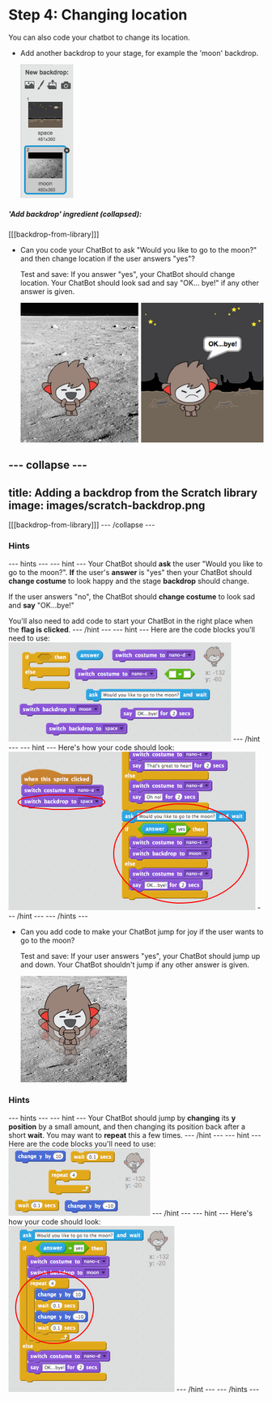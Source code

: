 # Step 4: Changing location

You can also code your chatbot to change its location.

+ Add another backdrop to your stage, for example the 'moon' backdrop.

	![screenshot](images/chatbot-moon.png)

##### 'Add backdrop' ingredient (collapsed):
[[[backdrop-from-library]]]

+ Can you code your ChatBot to ask "Would you like to go to the moon?" and then change location if the user answers "yes"?

    Test and save: If you answer "yes", your ChatBot should change location. Your ChatBot should look sad and say "OK... bye!" if any other answer is given.

    ![screenshot](images/chatbot-backdrop-test.png)

--- collapse ---
---
title: Adding a backdrop from the Scratch library
image: images/scratch-backdrop.png
---
[[[backdrop-from-library]]]
--- /collapse ---

### Hints
--- hints ---
--- hint ---
Your ChatBot should __ask__ the user "Would you like to go to the moon?". __If__ the user's __answer__ is "yes" then your ChatBot should __change costume__ to look happy and the stage __backdrop__ should change.

If the user answers "no", the ChatBot should __change costume__ to look sad and __say__ "OK...bye!"

You'll also need to add code to start your ChatBot in the right place when the __flag is clicked__.
--- /hint ---
--- hint ---
Here are the code blocks you'll need to use:
![screenshot](images/chatbot-backdrop-blocks.png)
--- /hint ---
--- hint ---
Here's how your code should look:
![screenshot](images/chatbot-backdrop-code.png)
--- /hint ---
--- /hints ---

+ Can you add code to make your ChatBot jump for joy if the user wants to go to the moon?

    Test and save: If your user answers "yes", your ChatBot should jump up and down. Your ChatBot shouldn't jump if any other answer is given.

    ![screenshot](images/chatbot-jump-test.png)

### Hints
--- hints ---
--- hint ---
Your ChatBot should jump by __changing__ its __y position__ by a small amount, and then changing its position back after a short __wait__. You may want to __repeat__ this a few times.
--- /hint ---
--- hint ---
Here are the code blocks you'll need to use:
![screenshot](images/chatbot-jump-blocks.png)
--- /hint ---
--- hint ---
Here's how your code should look:
![screenshot](images/chatbot-jump-code.png)
--- /hint ---
--- /hints ---

